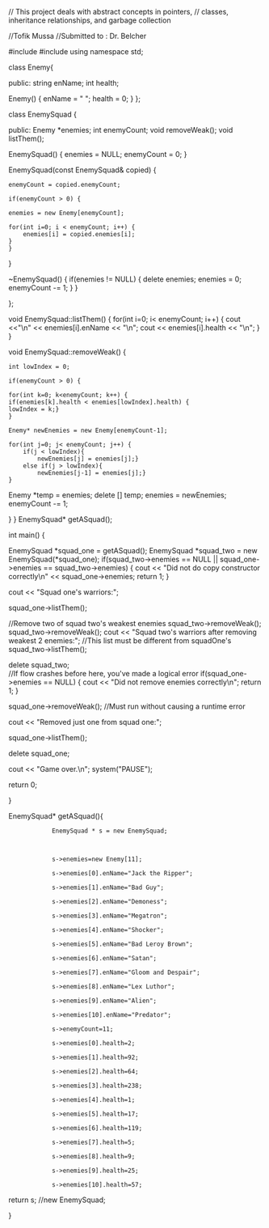 // This project deals with abstract concepts in pointers,
// classes, inheritance relationships, and garbage collection

//Tofik Mussa
//Submitted to : Dr. Belcher

#include <iostream>
#include <string>
using namespace std;

class Enemy{
    
public:
  string enName;
  int health;
  
  Enemy() {
      enName = " ";
      health = 0;
    }
};
 
class EnemySquad
{
    
public:
 Enemy *enemies;
 int enemyCount;
 void removeWeak();
 void listThem();

EnemySquad() {
    enemies = NULL;
    enemyCount = 0;
}

EnemySquad(const EnemySquad& copied) {
    
    enemyCount = copied.enemyCount;
    
    if(enemyCount > 0) {
    
    enemies = new Enemy[enemyCount]; 
    
    for(int i=0; i < enemyCount; i++) {
        enemies[i] = copied.enemies[i];
    }
    }
}

~EnemySquad() {
    if(enemies != NULL) {
     delete enemies; 
     enemies = 0;
     enemyCount -= 1;
    }
}

};

void EnemySquad::listThem() {
    for(int i=0; i< enemyCount; i++) {
    cout <<"\n" << enemies[i].enName << "\n";
    cout << enemies[i].health << "\n";
    }
}

void EnemySquad::removeWeak() {
    
    int lowIndex = 0;
    
    if(enemyCount > 0) {
        
    for(int k=0; k<enemyCount; k++) { 
    if(enemies[k].health < enemies[lowIndex].health) {
    lowIndex = k;}
    } 
     
    Enemy* newEnemies = new Enemy[enemyCount-1];
    
    for(int j=0; j< enemyCount; j++) {
        if(j < lowIndex){
            newEnemies[j] = enemies[j];}
        else if(j > lowIndex){
            newEnemies[j-1] = enemies[j];}
    }
    
Enemy *temp = enemies;
delete [] temp;
enemies = newEnemies;
enemyCount -= 1;

}
}
EnemySquad* getASquad();
    
int main()
{

   EnemySquad *squad_one = getASquad();
   EnemySquad *squad_two = new EnemySquad(*squad_one);
   if(squad_two->enemies == NULL || squad_one->enemies == squad_two->enemies)
   {
 cout << "Did not do copy constructor correctly\n" << squad_one->enemies;
 return 1;
   }

   cout << "Squad one's warriors:";

   squad_one->listThem();

   //Remove two of squad two's weakest enemies
   squad_two->removeWeak();
   squad_two->removeWeak(); 
   cout << "Squad two's warriors after removing weakest 2 enemies:";  //This list must be different from squadOne's
   squad_two->listThem();


   delete  squad_two;   
//If flow crashes before here, you've made a logical error
   if(squad_one->enemies == NULL)
   {
 cout << "Did not remove enemies correctly\n";
 return 1;
   }

   squad_one->removeWeak(); //Must run without causing a runtime error

   cout << "Removed just one from squad one:";

   squad_one->listThem();

   delete  squad_one; 

   cout << "Game over.\n";
   system("PAUSE");

   return 0;
  
}

EnemySquad* getASquad(){

                EnemySquad * s = new EnemySquad;

 

                s->enemies=new Enemy[11];

                s->enemies[0].enName="Jack the Ripper";

                s->enemies[1].enName="Bad Guy";

                s->enemies[2].enName="Demoness";

                s->enemies[3].enName="Megatron";

                s->enemies[4].enName="Shocker";

                s->enemies[5].enName="Bad Leroy Brown";

                s->enemies[6].enName="Satan";

                s->enemies[7].enName="Gloom and Despair";

                s->enemies[8].enName="Lex Luthor";

                s->enemies[9].enName="Alien";

                s->enemies[10].enName="Predator";

                s->enemyCount=11;

                s->enemies[0].health=2;

                s->enemies[1].health=92;

                s->enemies[2].health=64;

                s->enemies[3].health=238;

                s->enemies[4].health=1;

                s->enemies[5].health=17;

                s->enemies[6].health=119;

                s->enemies[7].health=5;

                s->enemies[8].health=9;

                s->enemies[9].health=25;

                s->enemies[10].health=57;

 

 return s; //new EnemySquad;

}
